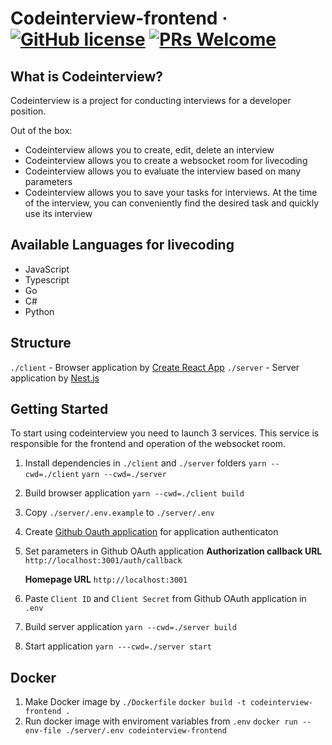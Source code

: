 # Codeinterview-frontend &middot; [![GitHub license](https://img.shields.io/badge/license-MIT-blue.svg)](blob/main/LICENSE.md) [![PRs Welcome](https://img.shields.io/badge/PRs-welcome-brightgreen.svg)](how-to-contribute.html#your-first-pull-request)

## What is Codeinterview?
Codeinterview is a project for conducting interviews for a developer position.

Out of the box:
* Codeinterview allows you to create, edit, delete an interview
* Codeinterview allows you to create a websocket room for livecoding
* Codeinterview allows you to evaluate the interview based on many parameters
* Codeinterview allows you to save your tasks for interviews. At the time of the interview, you can conveniently find the desired task and quickly use its interview

## Available Languages for livecoding

- JavaScript
- Typescript
- Go
- C#
- Python

## Structure
`./client` - Browser application by [Create React App](https://create-react-app.dev/)
`./server` - Server application by [Nest.js](https://nestjs.com/)

## Getting Started
To start using codeinterview you need to launch 3 services.
This service is responsible for the frontend and operation of the websocket room.

1. Install dependencies in `./client` and `./server` folders
    `yarn --cwd=./client`
    `yarn --cwd=./server`

3. Build browser application
    `yarn --cwd=./client build`

4. Copy `./server/.env.example` to `./server/.env`
5. Create [Github Oauth application](https://docs.github.com/en/apps/oauth-apps/building-oauth-apps/creating-an-oauth-app) for application authenticaton
6. Set parameters in Github OAuth application 
   **Authorization callback URL**  
   `http://localhost:3001/auth/callback`

   **Homepage URL** 
   `http://localhost:3001`
7. Paste `Client ID` and `Client Secret` from Github OAuth application in `.env`
8. Build server application
    `yarn --cwd=./server build`
9. Start application
    `yarn ---cwd=./server start`

## Docker
1. Make Docker image by `./Dockerfile`
    `docker build -t codeinterview-frontend .`
2. Run docker image with enviroment variables from `.env`
    `docker run --env-file ./server/.env codeinterview-frontend`